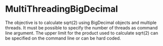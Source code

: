 # MultiThreadingBigDecimal
The objective is to calculate sqrt(2) using BigDecimal objects and multiple threads. It must be possible to specify the number of threads as command line argument. The upper limit for the product used to calculate sqrt(2) can be specified on the command line or can be hard coded.
